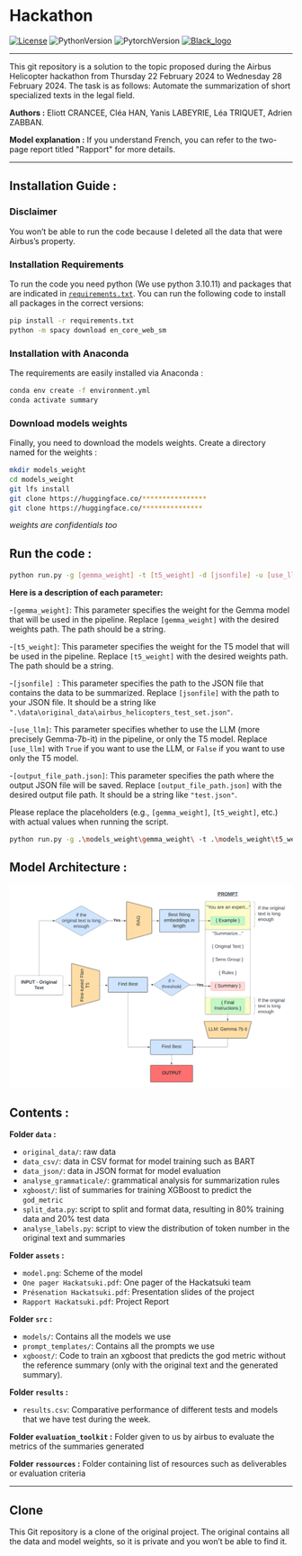 # Hackathon

[![License](https://img.shields.io/github/license/valentingol/LeafNothingBehind?color=999)](https://stringfixer.com/fr/MIT_license)
![PythonVersion](https://img.shields.io/badge/python-3.10%20%7E3.11-informational)
![PytorchVersion](https://img.shields.io/badge/PyTorch-2.2-blue)
[![Black_logo](https://img.shields.io/badge/code%20style-black-000000.svg)](https://github.com/psf/black)

---
This git repository is a solution to the topic proposed during the Airbus Helicopter hackathon from Thursday 22 February 2024 to Wednesday 28 February 2024. The task is as follows: Automate the summarization of short specialized texts in the legal field.

**Authors :** Eliott CRANCEE, Cléa HAN, Yanis LABEYRIE, Léa TRIQUET, Adrien ZABBAN.

**Model explanation :** If you understand French, you can refer to the two-page report titled "Rapport" for more details.

---

## Installation Guide :

### Disclaimer
You won’t be able to run the code because I deleted all the data that were Airbus’s property.

### Installation Requirements
To run the code you need python (We use python 3.10.11) and packages that are indicated in [`requirements.txt`](requirements.txt).
You can run the following code to install all packages in the correct versions:
```sh
pip install -r requirements.txt
python -m spacy download en_core_web_sm
```

### Installation with Anaconda
The requirements are easily installed via Anaconda :
```bash
conda env create -f environment.yml
conda activate summary
```

### Download models weights
Finally, you need to download the models weights.
Create a directory named for the weights :
```bash
mkdir models_weight
cd models_weight
git lfs install
git clone https://huggingface.co/****************
git clone https://huggingface.co/***************
```
*weights are confidentials too*

## Run the code :

```bash
python run.py -g [gemma_weight] -t [t5_weight] -d [jsonfile] -u [use_llm] -o [output_file_path.json]
```

**Here is a description of each parameter:**

-``[gemma_weight]``: This parameter specifies the weight for the Gemma model that will be used in the pipeline. Replace ``[gemma_weight]`` with the desired weights path. The path should be a string.

-``[t5_weight]``: This parameter specifies the weight for the T5 model that will be used in the pipeline. Replace ``[t5_weight]`` with the desired weights path. The path should be a string.

-``[jsonfile] ``: This parameter specifies the path to the JSON file that contains the data to be summarized. Replace ``[jsonfile]`` with the path to your JSON file. It should be a string like ``".\data\original_data\airbus_helicopters_test_set.json"``.

-``[use_llm]``: This parameter specifies whether to use the LLM (more precisely Gemma-7b-it) in the pipeline, or only the T5 model. Replace ``[use_llm]`` with ``True`` if you want to use the LLM, or ``False`` if you want to use only the T5 model.

-``[output_file_path.json]``: This parameter specifies the path where the output JSON file will be saved. Replace ``[output_file_path.json]`` with the desired output file path. It should be a string like ``"test.json"``.

Please replace the placeholders (e.g., ``[gemma_weight]``, ``[t5_weight]``, etc.) with actual values when running the script.

```bash
python run.py -g .\models_weight\gemma_weight\ -t .\models_weight\t5_weight\ -d .\data\original_data\airbus_helicopters_test_set.json -u False -o test.json
```

## Model Architecture :
![moedl](./assets/model.png)


## Contents :

**Folder ``data`` :**
- ``original_data/``: raw data
- ``data_csv/``: data in CSV format for model training such as BART
- ``data_json/``: data in JSON format for model evaluation
- ``analyse_grammaticale/``: grammatical analysis for summarization rules
- ``xgboost/``: list of summaries for training XGBoost to predict the ``god_metric``
- ``split_data.py``: script to split and format data, resulting in 80% training data and 20% test data
- ``analyse_labels.py``: script to view the distribution of token number in the original text and summaries

**Folder `assets` :**
- ``model.png``: Scheme of the model
- ``One pager Hackatsuki.pdf``: One pager of the Hackatsuki team
- ``Présenation Hackatsuki.pdf``: Presentation slides of the project
- ``Rapport Hackatsuki.pdf``: Project Report


**Folder `src` :**
- `models/`: Contains all the models we use
- `prompt_templates/`: Contains all the prompts we use
- `xgboost/`: Code to train an xgboost that predicts the god metric without the reference summary (only with the original text and the generated summary).

**Folder `results` :**
- `results.csv`: Comparative performance of different tests and models that we have test during the week.

**Folder `evaluation_toolkit` :**
Folder given to us by airbus to evaluate the metrics of the summaries generated

**Folder `ressources` :**
Folder containing list of resources such as deliverables or evaluation criteria

---
## Clone
This Git repository is a clone of the original project. The original contains all the data and model weights, so it is private and you won’t be able to find it.
